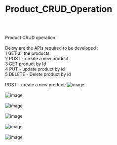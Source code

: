 # Product_CRUD_Operation
<br><br>

Product CRUD operation.
<br> <br> Below are the APIs required to be developed : 
<br>
1 GET all the products
<br>
2 POST - create a new product
<br>
3 GET product by Id
<br>
4 PUT - update product by id <br>
5 DELETE - Delete product by id
<br> <br>
POST - create a new product:
![image](https://github.com/user-attachments/assets/417db3b5-28e3-4f69-9420-1625b5669625)
<br> <br>
![image](https://github.com/user-attachments/assets/59f1c84e-82b5-4197-bc4e-485a217f387e)
<br><br>
![image](https://github.com/user-attachments/assets/4a37aabf-7654-464f-a2b6-50769c1a0abc)
<br><br>
![image](https://github.com/user-attachments/assets/c3597135-737c-4296-8d12-4efa03abfc25)
<br><br>
![image](https://github.com/user-attachments/assets/de1af973-c0fb-4d31-9c71-99517e8e7bd7)
<br> <br>
![image](https://github.com/user-attachments/assets/dc9ec980-1cc0-4600-801a-b116135079ea)
